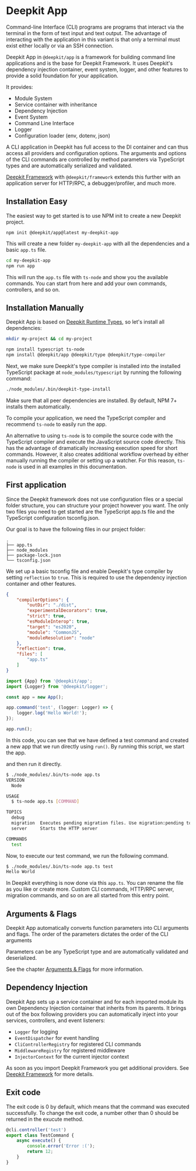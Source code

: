 # Deepkit App

Command-line Interface (CLI) programs are programs that interact via the terminal in the form of text input and text output. The advantage of interacting with the application in this variant is that only a terminal must exist either locally or via an SSH connection.

Deepkit App in `@deepkit/app` is a framework for building command line applications and is the base for Deepkit Framework. It uses Deepkit's dependency injection container, event system, logger, and other features to provide a solid foundation for your application.

It provides:

- Module System
- Service container with inheritance
- Dependency Injection
- Event System
- Command Line Interface
- Logger
- Configuration loader (env, dotenv, json)

A CLI application in Deepkit has full access to the DI container and can thus access all providers and configuration options.  The arguments and options of the CLI commands are controlled by method parameters via TypeScript types and are automatically serialized and validated.

[Deepkit Framework](./framework.md) with `@deepkit/framework` extends this further with an application server for HTTP/RPC, a debugger/profiler, and much more.

## Installation Easy

The easiest way to get started is to use NPM init to create a new Deepkit project.

```shell
npm init @deepkit/app@latest my-deepkit-app
````

This will create a new folder `my-deepkit-app` with all the dependencies and a basic `app.ts` file.

```sh
cd my-deepkit-app
npm run app
````

This will run the `app.ts` file with `ts-node` and show you the available commands. You can start from here and add your own commands, controllers, and so on.

## Installation Manually

Deepkit App is based on [Deepkit Runtime Types](./runtime-types.md), so let's install all dependencies:

```bash
mkdir my-project && cd my-project

npm install typescript ts-node 
npm install @deepkit/app @deepkit/type @deepkit/type-compiler
```

Next, we make sure Deepkit's type compiler is installed into the installed TypeScript package at `node_modules/typescript` by running the following command:

```sh
./node_modules/.bin/deepkit-type-install
```

Make sure that all peer dependencies are installed. By default, NPM 7+ installs them automatically.

To compile your application, we need the TypeScript compiler and recommend `ts-node` to easily run the app.

An alternative to using `ts-node` is to compile the source code with the TypeScript compiler and execute the JavaScript source code directly. This has the advantage of dramatically increasing execution speed for short commands. However, it also creates additional workflow overhead by either manually running the compiler or setting up a watcher. For this reason, `ts-node` is used in all examples in this documentation.



## First application

Since the Deepkit framework does not use configuration files or a special folder structure, you can structure your project however you want. The only two files you need to get started are the TypeScript app.ts file and the TypeScript configuration tsconfig.json.

Our goal is to have the following files in our project folder:

```
.
├── app.ts
├── node_modules
├── package-lock.json
└── tsconfig.json
```

We set up a basic tsconfig file and enable Deepkit's type compiler by setting `reflection` to `true`. 
This is required to use the dependency injection container and other features.

```json title=tsconfig.json
{
    "compilerOptions": {
        "outDir": "./dist",
        "experimentalDecorators": true,
        "strict": true,
        "esModuleInterop": true,
        "target": "es2020",
        "module": "CommonJS",
        "moduleResolution": "node"
    },
    "reflection": true,
    "files": [
        "app.ts"
    ]
}
```

```typescript title=app.ts
import {App} from '@deepkit/app';
import {Logger} from '@deepkit/logger';

const app = new App();

app.command('test', (logger: Logger) => {
    logger.log('Hello World!');
});

app.run();
```

In this code, you can see that we have defined a test command and created a new app that we run directly using `run()`. By running this script, we start the app.

and then run it directly.

```sh
$ ./node_modules/.bin/ts-node app.ts
VERSION
  Node

USAGE
  $ ts-node app.ts [COMMAND]

TOPICS
  debug
  migration  Executes pending migration files. Use migration:pending to see which are pending.
  server     Starts the HTTP server

COMMANDS
  test
```

Now, to execute our test command, we run the following command.

```sh
$ ./node_modules/.bin/ts-node app.ts test
Hello World
```

In Deepkit everything is now done via this `app.ts`. You can rename the file as you like or create more. Custom CLI commands, HTTP/RPC server, migration commands, and so on are all started from this entry point.













## Arguments & Flags

Deepkit App automatically converts function parameters into CLI arguments and flags. The order of the parameters dictates the order of the CLI arguments

Parameters can be any TypeScript type and are automatically validated and deserialized. 

See the chapter [Arguments & Flags](./app/arguments.md) for more information.


## Dependency Injection

Deepkit App sets up a service container and for each imported module its own Dependency Injection container that inherits from its parents. 
It brings out of the box following providers you can automatically inject into your services, controllers, and event listeners:

- `Logger` for logging
- `EventDispatcher` for event handling
- `CliControllerRegistry` for registered CLI commands
- `MiddlewareRegistry` for registered middleware
- `InjectorContext` for the current injector context

As soon as you import Deepkit Framework you get additional providers. See [Deepkit Framework](./framework.md) for more details.


## Exit code

The exit code is 0 by default, which means that the command was executed successfully. To change the exit code, a number other than 0 should be returned in the exucute method.

```typescript
@cli.controller('test')
export class TestCommand {
    async execute() {
        console.error('Error :(');
        return 12;
    }
}
```
